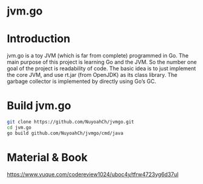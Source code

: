 # jvm.go

# Introduction

jvm.go is a toy JVM (which is far from complete) programmed in Go. The main purpose of this project is learning Go and the JVM. So the number one goal of the project is readability of code. The basic idea is to just implement the core JVM, and use rt.jar (from OpenJDK) as its class library. The garbage collector is implemented by directly using Go’s GC.

# Build jvm.go
```bash
git clone https://github.com/NuyoahCh/jvmgo.git
cd jvm.go
go build github.com/NuyoahCh/jvmgo/cmd/java
```

# Material & Book 
https://www.yuque.com/codereview1024/uboc4y/tfrw4723yg6d37ul